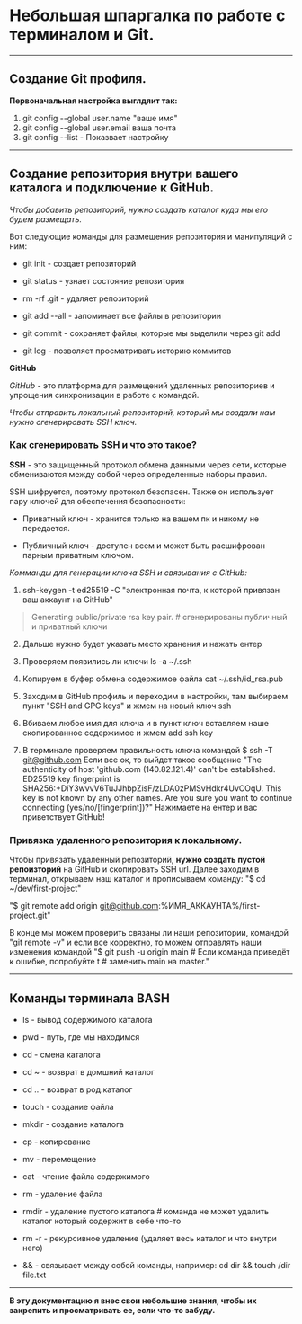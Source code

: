# Небольшая шпаргалка по работе с терминалом и Git.

---

## Создание Git профиля.

**Первоначальная настройка выглдяит так:**

1. git config --global user.name "ваше имя"
2. git config --global user.email ваша почта
3. git config --list - Показвает настройку

---

## Создание репозитория внутри вашего каталога и подключение к GitHub.

*Чтобы добавить репозиторий, нужно создать каталог куда мы его будем размещать.*

Вот следующие команды для размещения репозитория и манипуляций с ним:  

* git init - создает репозиторий


* git status - узнает состояние репозитория


* rm -rf .git - удаляет репозиторий


* git add --all - запоминает все файлы в репозитории


* git commit - сохраняет файлы, которые мы выделили через git add


* git log - позволяет просматривать историю коммитов


**GitHub**


*GitHub* - это платформа для размещений удаленных репозиториев и упрощения синхронизации в работе с командой.

*Чтобы отправить локальный репозиторий, который мы создали нам нужно сгенерировать SSH ключ.*


### Как сгенерировать SSH и что это такое? 

**SSH** - это защищенный протокол обмена данными через сети, которые обмениваются между собой через определенные наборы правил.

SSH шифруется, поэтому протокол безопасен.
Также он использует пару ключей для обеспечения безопасности:

* Приватный ключ - хранится только на вашем пк и никому не передается.

* Публичный ключ - доступен всем и может быть расшифрован парным приватным ключом.

*Комманды для генерации ключа SSH и связывания с GitHub:*

1. ssh-keygen -t ed25519 -C "электронная почта, к которой привязан ваш аккаунт на GitHub"

> Generating public/private rsa key pair. # сгенерированы публичный и приватный ключи

2. Дальше нужно будет указать место хранения и нажать ентер

3. Проверяем появились ли ключи ls -a ~/.ssh

4. Копируем в буфер обмена содержимое файла cat ~/.ssh/id_rsa.pub

5. Заходим в GitHub профиль и переходим в настройки, там выбираем пункт "SSH and GPG keys" и жмем на новый ключ ssh

6. Вбиваем любое имя для ключа и в пункт ключ вставляем наше скопированное содержимое и жмем add ssh key

7. В терминале проверяем правильность ключа командой $ ssh -T git@github.com
Если все ок, то выйдет такое сообщение "The authenticity of host 'github.com (140.82.121.4)' can't be established. ED25519 key fingerprint is SHA256:+DiY3wvvV6TuJJhbpZisF/zLDA0zPMSvHdkr4UvCOqU. This key is not known by any other names. Are you sure you want to continue connecting (yes/no/[fingerprint])?" 
Нажимаете на ентер и вас приветствует GitHub!  


### Привязка удаленного репозитория к локальному.

Чтобы привязать удаленный репозиторий, **нужно создать пустой репоизторий** на GitHub и скопировать SSH url. 
Далее заходим в терминал, открываем наш каталог и прописываем команду: 
"$ cd ~/dev/first-project"

"$ git remote add origin git@github.com:%ИМЯ_АККАУНТА%/first-project.git"

В конце мы можем проверить связаны ли наши репозитории, командой "git remote -v" и если все корректно, то можем отправлять наши изменения командой 
"$ git push -u origin main # Если команда приведёт к ошибке, попробуйте t # заменить main на master."

---

## Команды терминала BASH

* ls - вывод содержимого каталога

* pwd - путь, где мы находимся

* cd - смена каталога

* cd ~ - возврат в домшний каталог

* cd .. - возврат в род.каталог

* touch - создание файла

* mkdir - создание каталога

* cp - копирование

* mv - перемещение 

* cat - чтение файла содержимого

* rm - удаление файла

* rmdir - удаление пустого каталога # команда не может удалить каталог который содержит в себе что-то

* rm -r - рекурсивное удаление (удаляет весь каталог и что внутри него)

* && - связывает между собой команды, например: cd dir && touch /dir file.txt

---

**В эту документацию я внес свои небольшие знания, чтобы их закрепить и просматривать ее, если что-то забуду.**













